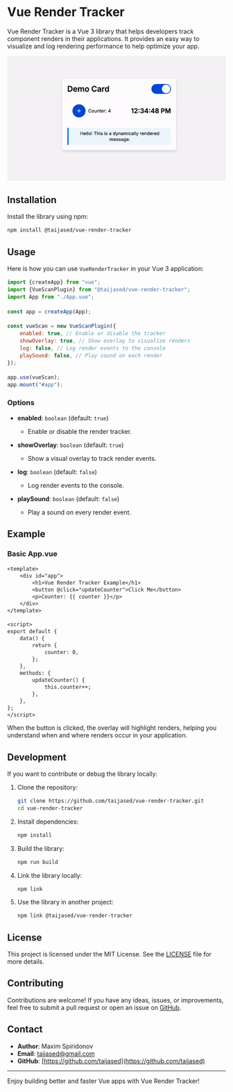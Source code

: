 # Vue Render Tracker

Vue Render Tracker is a Vue 3 library that helps developers track component renders in their applications. It provides an easy way to visualize and log rendering performance to help optimize your app.

![Vue Render Tracker Demo](/src/assets/demo.gif)

## Installation

Install the library using npm:

```bash
npm install @taijased/vue-render-tracker
```

## Usage

Here is how you can use `VueRenderTracker` in your Vue 3 application:

```javascript
import {createApp} from "vue";
import {VueScanPlugin} from "@taijased/vue-render-tracker";
import App from "./App.vue";

const app = createApp(App);

const vueScan = new VueScanPlugin({
    enabled: true, // Enable or disable the tracker
    showOverlay: true, // Show overlay to visualize renders
    log: false, // Log render events to the console
    playSound: false, // Play sound on each render
});

app.use(vueScan);
app.mount("#app");
```

### Options

-   **enabled**: `boolean` (default: `true`)

    -   Enable or disable the render tracker.

-   **showOverlay**: `boolean` (default: `true`)

    -   Show a visual overlay to track render events.

-   **log**: `boolean` (default: `false`)

    -   Log render events to the console.

-   **playSound**: `boolean` (default: `false`)
    -   Play a sound on every render event.

## Example

### Basic App.vue

```vue
<template>
    <div id="app">
        <h1>Vue Render Tracker Example</h1>
        <button @click="updateCounter">Click Me</button>
        <p>Counter: {{ counter }}</p>
    </div>
</template>

<script>
export default {
    data() {
        return {
            counter: 0,
        };
    },
    methods: {
        updateCounter() {
            this.counter++;
        },
    },
};
</script>
```

When the button is clicked, the overlay will highlight renders, helping you understand when and where renders occur in your application.

## Development

If you want to contribute or debug the library locally:

1. Clone the repository:

    ```bash
    git clone https://github.com/taijased/vue-render-tracker.git
    cd vue-render-tracker
    ```

2. Install dependencies:

    ```bash
    npm install
    ```

3. Build the library:

    ```bash
    npm run build
    ```

4. Link the library locally:

    ```bash
    npm link
    ```

5. Use the library in another project:
    ```bash
    npm link @taijased/vue-render-tracker
    ```

## License

This project is licensed under the MIT License. See the [LICENSE](LICENSE) file for more details.

## Contributing

Contributions are welcome! If you have any ideas, issues, or improvements, feel free to submit a pull request or open an issue on [GitHub](https://github.com/taijased/vue-render-tracker).

## Contact

-   **Author**: Maxim Spiridonov
-   **Email**: [taijased@gmail.com](mailto:taijased@gmail.com)
-   **GitHub**: [https://github.com/taijased](https://github.com/taijased)

---

Enjoy building better and faster Vue apps with Vue Render Tracker!
